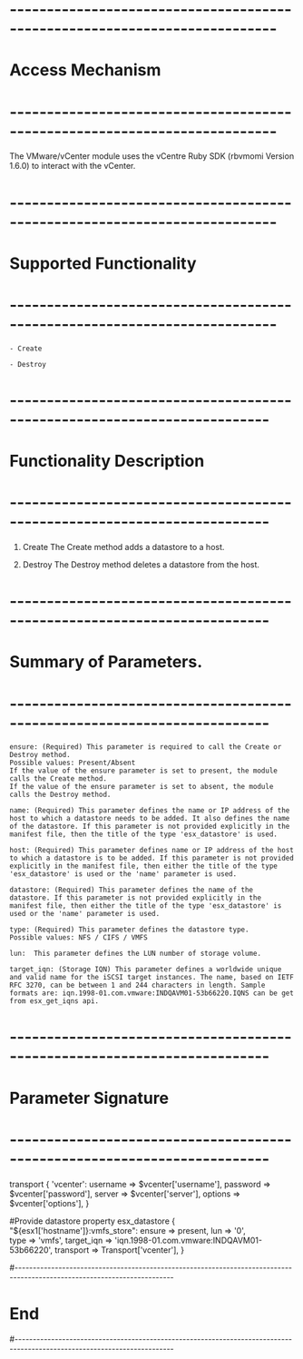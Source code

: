 # --------------------------------------------------------------------------
# Access Mechanism 
# --------------------------------------------------------------------------

The VMware/vCenter module uses the vCentre Ruby SDK (rbvmomi Version 1.6.0) to interact with the vCenter.

# --------------------------------------------------------------------------
#  Supported Functionality
# --------------------------------------------------------------------------

    - Create
        
	- Destroy

# -------------------------------------------------------------------------
# Functionality Description
# -------------------------------------------------------------------------

  1. Create
     The Create method adds a datastore to a host. 
   
  2. Destroy
     The Destroy method deletes a datastore from the host.

# -------------------------------------------------------------------------
# Summary of Parameters.
# -------------------------------------------------------------------------
    
	ensure: (Required) This parameter is required to call the Create or Destroy method.
    Possible values: Present/Absent
    If the value of the ensure parameter is set to present, the module calls the Create method.
    If the value of the ensure parameter is set to absent, the module calls the Destroy method.

    name: (Required) This parameter defines the name or IP address of the host to which a datastore needs to be added. It also defines the name of the datastore. If this parameter is not provided explicitly in the manifest file, then the title of the type 'esx_datastore' is used.        
    
	host: (Required) This parameter defines name or IP address of the host to which a datastore is to be added. If this parameter is not provided explicitly in the manifest file, then either the title of the type 'esx_datastore' is used or the 'name' parameter is used.       
    
    datastore: (Required) This parameter defines the name of the datastore. If this parameter is not provided explicitly in the manifest file, then either the title of the type 'esx_datastore' is used or the 'name' parameter is used.

	type: (Required) This parameter defines the datastore type.
    Possible values: NFS / CIFS / VMFS
	
	lun:  This parameter defines the LUN number of storage volume.
	
	target_iqn: (Storage IQN) This parameter defines a worldwide unique and valid name for the iSCSI target instances. The name, based on IETF RFC 3270, can be between 1 and 244 characters in length. Sample formats are: iqn.1998-01.com.vmware:INDQAVM01-53b66220.IQNS can be get from esx_get_iqns api. 

            
# -------------------------------------------------------------------------
# Parameter Signature 
# -------------------------------------------------------------------------

transport { 'vcenter':
  username => $vcenter['username'],
  password => $vcenter['password'],
  server   => $vcenter['server'],
  options  => $vcenter['options'],
}

#Provide datastore property
esx_datastore { "${esx1['hostname']}:vmfs_store":
  ensure    => present,
  lun	    => '0',  
  type      => 'vmfs',
  target_iqn => 'iqn.1998-01.com.vmware:INDQAVM01-53b66220',
  transport => Transport['vcenter'],
}

#-------------------------------------------------------------------------------------------------------------------------
# End
#-------------------------------------------------------------------------------------------------------------------------   
